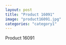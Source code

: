 ```yaml
---
layout: post
title: "Product 16091"
image: "product16091.jpg"
categories: "category1"
---
```

Product 16091

